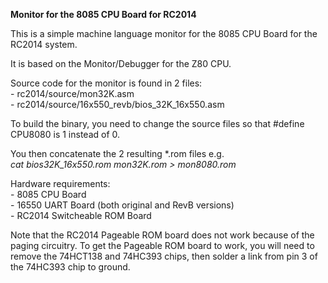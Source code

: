 <b>Monitor for the 8085 CPU Board for RC2014</b>
<p>
This is a simple machine language monitor for the 8085 CPU Board for the RC2014 system.
<p>
It is based on the Monitor/Debugger for the Z80 CPU.
<p>
Source code for the monitor is found in 2 files:
<br>- rc2014/source/mon32K.asm
<br>- rc2014/source/16x550_revb/bios_32K_16x550.asm
<p>
To build the binary, you need to change the source files so that #define CPU8080 is 1 instead of 0.
<p>
You then concatenate the 2 resulting *.rom files e.g.<br>
<i>   cat bios32K_16x550.rom mon32K.rom > mon8080.rom</i> 
<p>
Hardware requirements:
<br>- 8085 CPU Board
<br>- 16550 UART Board (both original and RevB versions)
<br>- RC2014 Switcheable ROM Board
<p>
Note that the RC2014 Pageable ROM board does not work because of the paging circuitry. To get the Pageable ROM board to work, you will need to remove the 74HCT138 and 74HC393 chips, then solder a link from pin 3 of the 74HC393 chip to ground.
